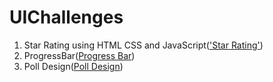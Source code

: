 # UIChallenges

1. Star Rating using HTML CSS and JavaScript(['Star Rating'](./starRating/))
2. ProgressBar([Progress Bar](./progressBar/))
3. Poll Design([Poll Design](./pollDesign/))
